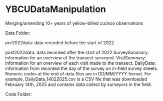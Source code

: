 # YBCUDataManipulation
Merging/amending 10+ years of yellow-billed cuckoo observations

Data Folder:

  pre2022data: data recorded before the start of 2022
  
  post2022data: data recorded after the start of 2022
  SurveySummary: information for an overview of the transect surveyed.
  VisitSummary: information for an overview of each visit made to the transect.
  DailyData: information from recorded the day of the survey on in-field survey sheets. 
  Numeric codes at the end of data files are in DD/MM/YYYY format. For example, DailyData_14022025.csv is a CSV file that was downloaded February 14th, 2025 and contains data collect by surveyors in the field. 

Code Folder: 
